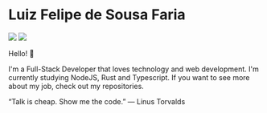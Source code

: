# Luiz Felipe de Sousa Faria

<a href="https://www.linkedin.com/in/luiz-felipe-de-sousa-faria-8a0ba91a8/" target="_blank"><img src="https://img.shields.io/badge/LinkedIn-0077B5?style=for-the-badge&logo=linkedin&logoColor=white"></img></a>
<a href="mailto:lutilipe02@hotmail.com" target="_blank"><img src="https://img.shields.io/badge/Gmail-D14836?style=for-the-badge&logo=gmail&logoColor=white"></img></a>

Hello! 👋  

I'm  a Full-Stack Developer that loves technology and web development. I'm currently studying NodeJS, Rust and Typescript. If you want to see more about my job, check out my repositories.     


“Talk is cheap. Show me the code.”
― Linus Torvalds  
